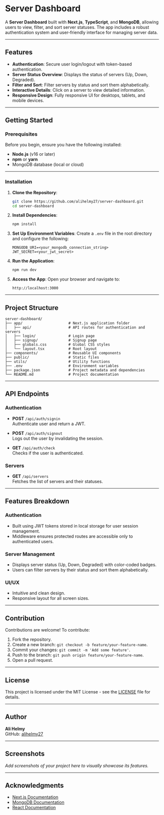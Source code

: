
# Server Dashboard

A **Server Dashboard** built with **Next.js**, **TypeScript**, and **MongoDB**, allowing users to view, filter, and sort server statuses. The app includes a robust authentication system and user-friendly interface for managing server data.

---

## Features

- **Authentication**: Secure user login/logout with token-based authentication.
- **Server Status Overview**: Displays the status of servers (Up, Down, Degraded).
- **Filter and Sort**: Filter servers by status and sort them alphabetically.
- **Interactive Details**: Click on a server to view detailed information.
- **Responsive Design**: Fully responsive UI for desktops, tablets, and mobile devices.

---

## Getting Started

### Prerequisites

Before you begin, ensure you have the following installed:

- **Node.js** (v16 or later)
- **npm** or **yarn**
- MongoDB database (local or cloud)

---

### Installation

1. **Clone the Repository**:
   ```bash
   git clone https://github.com/alihelmy27/server-dashboard.git
   cd server-dashboard
   ```

2. **Install Dependencies**:
   ```bash
   npm install
   ```

3. **Set Up Environment Variables**:
   Create a `.env` file in the root directory and configure the following:
   ```env
   MONGODB_URI=<your_mongodb_connection_string>
   JWT_SECRET=<your_jwt_secret>
   ```

4. **Run the Application**:
   ```bash
   npm run dev
   ```

5. **Access the App**:
   Open your browser and navigate to:
   ```
   http://localhost:3000
   ```

---

## Project Structure

```
server-dashboard/
├── app/                     # Next.js application folder
│   ├── api/                 # API routes for authentication and servers
│   ├── login/               # Login page
│   ├── signup/              # Signup page
│   ├── globals.css          # Global CSS styles
│   └── layout.tsx           # Root layout
├── components/              # Reusable UI components
├── public/                  # Static files
├── utils/                   # Utility functions
├── .env                     # Environment variables
├── package.json             # Project metadata and dependencies
└── README.md                # Project documentation
```

---

## API Endpoints

### Authentication

- **POST** `/api/auth/signin`  
  Authenticate user and return a JWT.

- **POST** `/api/auth/signout`  
  Logs out the user by invalidating the session.

- **GET** `/api/auth/check`  
  Checks if the user is authenticated.

### Servers

- **GET** `/api/servers`  
  Fetches the list of servers and their statuses.

---

## Features Breakdown

### Authentication

- Built using JWT tokens stored in local storage for user session management.
- Middleware ensures protected routes are accessible only to authenticated users.

### Server Management

- Displays server status (Up, Down, Degraded) with color-coded badges.
- Users can filter servers by their status and sort them alphabetically.

### UI/UX

- Intuitive and clean design.
- Responsive layout for all screen sizes.

---

## Contribution

Contributions are welcome! To contribute:

1. Fork the repository.
2. Create a new branch: `git checkout -b feature/your-feature-name`.
3. Commit your changes: `git commit -m 'Add some feature'`.
4. Push to the branch: `git push origin feature/your-feature-name`.
5. Open a pull request.

---

## License

This project is licensed under the MIT License - see the [LICENSE](LICENSE) file for details.

---

## Author

**Ali Helmy**  
GitHub: [alihelmy27](https://github.com/alihelmy27)

---

## Screenshots

_Add screenshots of your project here to visually showcase its features._

---

## Acknowledgments

- [Next.js Documentation](https://nextjs.org/docs)
- [MongoDB Documentation](https://www.mongodb.com/docs/)
- [React Documentation](https://reactjs.org/docs/)
